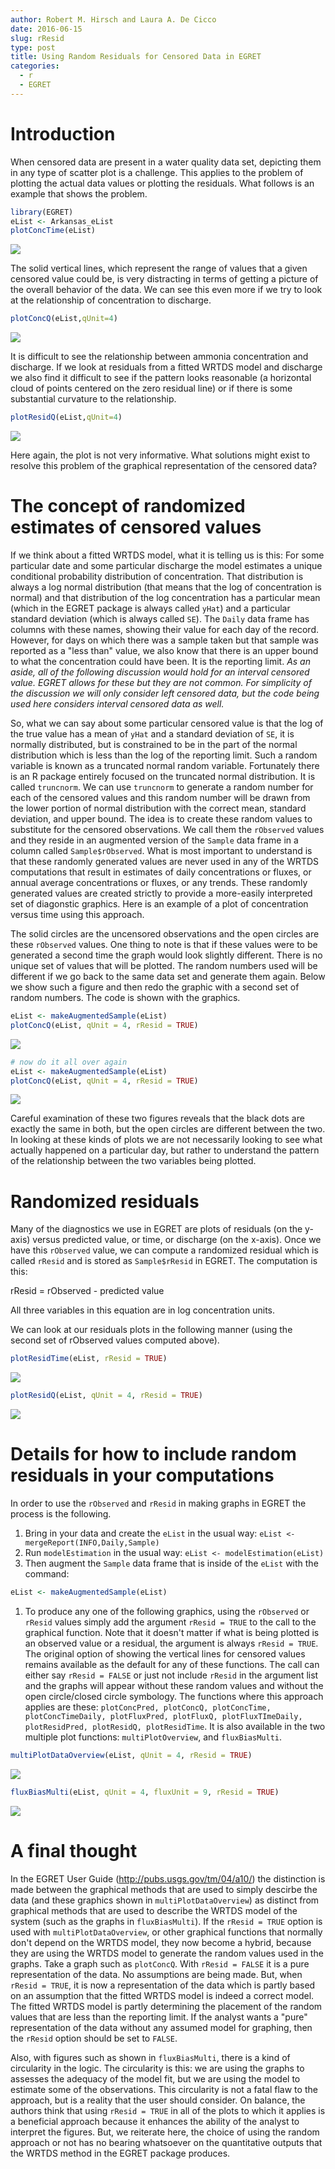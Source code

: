 ```yaml
---
author: Robert M. Hirsch and Laura A. De Cicco
date: 2016-06-15
slug: rResid
type: post
title: Using Random Residuals for Censored Data in EGRET
categories:
  - r
  - EGRET
---
```

Introduction
============

When censored data are present in a water quality data set, depicting them in any type of scatter plot is a challenge. This applies to the problem of plotting the actual data values or plotting the residuals. What follows is an example that shows the problem.

``` r
library(EGRET)
eList <- Arkansas_eList
plotConcTime(eList)
```

<img src='/static/rResid/unnamed-chunk-1-1.png'/>

The solid vertical lines, which represent the range of values that a given censored value could be, is very distracting in terms of getting a picture of the overall behavior of the data. We can see this even more if we try to look at the relationship of concentration to discharge.

``` r
plotConcQ(eList,qUnit=4)
```

<img src='/static/rResid/unnamed-chunk-2-1.png'/>

It is difficult to see the relationship between ammonia concentration and discharge. If we look at residuals from a fitted WRTDS model and discharge we also find it difficult to see if the pattern looks reasonable (a horizontal cloud of points centered on the zero residual line) or if there is some substantial curvature to the relationship.

``` r
plotResidQ(eList,qUnit=4)
```

<img src='/static/rResid/unnamed-chunk-3-1.png'/>

Here again, the plot is not very informative. What solutions might exist to resolve this problem of the graphical representation of the censored data?

The concept of randomized estimates of censored values
======================================================

If we think about a fitted WRTDS model, what it is telling us is this: For some particular date and some particular discharge the model estimates a unique conditional probability distribution of concentration. That distribution is always a log normal distribution (that means that the log of concentration is normal) and that distribution of the log concentration has a particular mean (which in the EGRET package is always called `yHat`) and a particular standard deviation (which is always called `SE`). The `Daily` data frame has columns with these names, showing their value for each day of the record. However, for days on which there was a sample taken but that sample was reported as a "less than" value, we also know that there is an upper bound to what the concentration could have been. It is the reporting limit. *As an aside, all of the following discussion would hold for an interval censored value. EGRET allows for these but they are not common. For simplicity of the discussion we will only consider left censored data, but the code being used here considers interval censored data as well.*

So, what we can say about some particular censored value is that the log of the true value has a mean of `yHat` and a standard deviation of `SE`, it is normally distributed, but is constrained to be in the part of the normal distribution which is less than the log of the reporting limit. Such a random variable is known as a truncated normal random variable. Fortunately there is an R package entirely focused on the truncated normal distribution. It is called `truncnorm`. We can use `truncnorm` to generate a random number for each of the censored values and this random number will be drawn from the lower portion of normal distribution with the correct mean, standard deviation, and upper bound. The idea is to create these random values to substitute for the censored observations. We call them the `rObserved` values and they reside in an augmented version of the `Sample` data frame in a column called `Sample$rObserved`. What is most important to understand is that these randomly generated values are never used in any of the WRTDS computations that result in estimates of daily concentrations or fluxes, or annual average concentrations or fluxes, or any trends. These randomly generated values are created strictly to provide a more-easily interpreted set of diagonstic graphics. Here is an example of a plot of concentration versus time using this approach.

The solid circles are the uncensored observations and the open circles are these `rObserved` values. One thing to note is that if these values were to be generated a second time the graph would look slightly different. There is no unique set of values that will be plotted. The random numbers used will be different if we go back to the same data set and generate them again. Below we show such a figure and then redo the graphic with a second set of random numbers. The code is shown with the graphics.

``` r
eList <- makeAugmentedSample(eList)
plotConcQ(eList, qUnit = 4, rResid = TRUE)
```

<img src='/static/rResid/unnamed-chunk-4-1.png'/>

``` r
# now do it all over again
eList <- makeAugmentedSample(eList)
plotConcQ(eList, qUnit = 4, rResid = TRUE)
```

<img src='/static/rResid/unnamed-chunk-4-2.png'/>

Careful examination of these two figures reveals that the black dots are exactly the same in both, but the open circles are different between the two. In looking at these kinds of plots we are not necessarily looking to see what actually happened on a particular day, but rather to understand the pattern of the relationship between the two variables being plotted.

Randomized residuals
====================

Many of the diagnostics we use in EGRET are plots of residuals (on the y-axis) versus predicted value, or time, or discharge (on the x-axis). Once we have this `rObserved` value, we can compute a randomized residual which is called `rResid` and is stored as `Sample$rResid` in EGRET. The computation is this:

rResid = rObserved - predicted value

All three variables in this equation are in log concentration units.

We can look at our residuals plots in the following manner (using the second set of rObserved values computed above).

``` r
plotResidTime(eList, rResid = TRUE)
```

<img src='/static/rResid/unnamed-chunk-5-1.png'/>

``` r
plotResidQ(eList, qUnit = 4, rResid = TRUE)
```

<img src='/static/rResid/unnamed-chunk-5-2.png'/>

Details for how to include random residuals in your computations
================================================================

In order to use the `rObserved` and `rResid` in making graphs in EGRET the process is the following.

1.  Bring in your data and create the `eList` in the usual way: `eList <- mergeReport(INFO,Daily,Sample)`
2.  Run `modelEstimation` in the usual way: `eList <- modelEstimation(eList)`
3.  Then augment the `Sample` data frame that is inside of the `eList` with the command:

``` r
eList <- makeAugmentedSample(eList)
```

1.  To produce any one of the following graphics, using the `rObserved` or `rResid` values simply add the argument `rResid = TRUE` to the call to the graphical function. Note that it doesn't matter if what is being plotted is an observed value or a residual, the argument is always `rResid = TRUE`. The original option of showing the vertical lines for censored values remains available as the default for any of these functions. The call can either say `rResid = FALSE` or just not include `rResid` in the argument list and the graphs will appear without these random values and without the open circle/closed circle symbology. The functions where this approach applies are these: `plotConcPred, plotConcQ, plotConcTime, plotConcTimeDaily, plotFluxPred, plotFluxQ, plotFluxTImeDaily, plotResidPred, plotResidQ, plotResidTime`. It is also available in the two multiple plot functions: `multiPlotOverview`, and `fluxBiasMulti`.

``` r
multiPlotDataOverview(eList, qUnit = 4, rResid = TRUE)
```

<img src='/static/rResid/unnamed-chunk-7-1.png'/>

``` r
fluxBiasMulti(eList, qUnit = 4, fluxUnit = 9, rResid = TRUE)
```

<img src='/static/rResid/unnamed-chunk-8-1.png'/>

A final thought
===============

In the EGRET User Guide (<http://pubs.usgs.gov/tm/04/a10/>) the distinction is made between the graphical methods that are used to simply descirbe the data (and these graphics shown in `multiPlotDataOverview`) as distinct from graphical methods that are used to describe the WRTDS model of the system (such as the graphs in `fluxBiasMulti`). If the `rResid = TRUE` option is used with `multiPlotDataOverview`, or other graphical functions that normally don't depend on the WRTDS model, they now become a hybrid, because they are using the WRTDS model to generate the random values used in the graphs. Take a graph such as `plotConcQ`. With `rResid = FALSE` it is a pure representation of the data. No assumptions are being made. But, when `rResid = TRUE`, it is now a representation of the data which is partly based on an assumption that the fitted WRTDS model is indeed a correct model. The fitted WRTDS model is partly determining the placement of the random values that are less than the reporting limit. If the analyst wants a "pure" representation of the data without any assumed model for graphing, then the `rResid` option should be set to `FALSE`.

Also, with figures such as shown in `fluxBiasMulti`, there is a kind of circularity in the logic. The circularity is this: we are using the graphs to assesses the adequacy of the model fit, but we are using the model to estimate some of the observations. This circularity is not a fatal flaw to the approach, but is a reality that the user should consider. On balance, the authors think that using `rResid = TRUE` in all of the plots to which it applies is a beneficial approach because it enhances the ability of the analyst to interpret the figures. But, we reiterate here, the choice of using the random approach or not has no bearing whatsoever on the quantitative outputs that the WRTDS method in the EGRET package produces.
